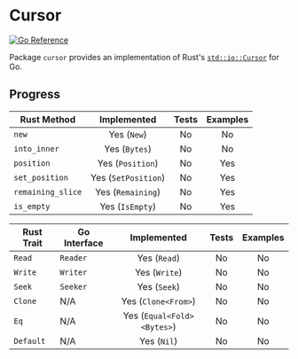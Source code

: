 # Cursor

[![Go Reference](https://pkg.go.dev/badge/pkg.go.dev/github.com/fdschonborn/go-cursor.svg)](https://pkg.go.dev/pkg.go.dev/github.com/fdschonborn/go-cursor)

Package `cursor` provides an implementation of Rust's [`std::io::Cursor`][std-io-cursor] for Go.

## Progress

| Rust Method       | Implemented         | Tests | Examples |
|-------------------|:-------------------:|:-----:|:--------:|
| `new`             | Yes (`New`)         | No    | No       |
| `into_inner`      | Yes (`Bytes`)       | No    | No       |
| `position`        | Yes (`Position`)    | No    | Yes      |
| `set_position`    | Yes (`SetPosition`) | No    | Yes      |
| `remaining_slice` | Yes (`Remaining`)   | No    | Yes      |
| `is_empty`        | Yes (`IsEmpty`)     | No    | Yes      |

| Rust Trait | Go Interface | Implemented                | Tests | Examples |
|------------|--------------|:--------------------------:|:-----:|:--------:|
| `Read`     | `Reader`     | Yes (`Read`)               | No    | No       |
| `Write`    | `Writer`     | Yes (`Write`)              | No    | No       |
| `Seek`     | `Seeker`     | Yes (`Seek`)               | No    | No       |
| `Clone`    | N/A          | Yes (`Clone<From>`)        | No    | No       |
| `Eq`       | N/A          | Yes (`Equal<Fold><Bytes>`) | No    | No       |
| `Default`  | N/A          | Yes (`Nil`)                | No    | No       |

[std-io-cursor]: https://doc.rust-lang.org/stable/std/io/struct.Cursor.html
